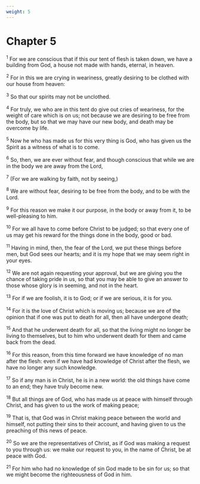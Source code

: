 ```yaml
---
weight: 5
---
```


# Chapter 5

<sup>1</sup> For we are conscious that if this our tent of flesh is taken down, we have a building from God, a house not made with hands, eternal, in heaven. 

<sup>2</sup> For in this we are crying in weariness, greatly desiring to be clothed with our house from heaven: 

<sup>3</sup> So that our spirits may not be unclothed. 

<sup>4</sup> For truly, we who are in this tent do give out cries of weariness, for the weight of care which is on us; not because we are desiring to be free from the body, but so that we may have our new body, and death may be overcome by life. 

<sup>5</sup> Now he who has made us for this very thing is God, who has given us the Spirit as a witness of what is to come. 

<sup>6</sup> So, then, we are ever without fear, and though conscious that while we are in the body we are away from the Lord, 

<sup>7</sup> (For we are walking by faith, not by seeing,) 

<sup>8</sup> We are without fear, desiring to be free from the body, and to be with the Lord. 

<sup>9</sup> For this reason we make it our purpose, in the body or away from it, to be well-pleasing to him. 

<sup>10</sup> For we all have to come before Christ to be judged; so that every one of us may get his reward for the things done in the body, good or bad. 

<sup>11</sup> Having in mind, then, the fear of the Lord, we put these things before men, but God sees our hearts; and it is my hope that we may seem right in your eyes. 

<sup>12</sup> We are not again requesting your approval, but we are giving you the chance of taking pride in us, so that you may be able to give an answer to those whose glory is in seeming, and not in the heart. 

<sup>13</sup> For if we are foolish, it is to God; or if we are serious, it is for you. 

<sup>14</sup> For it is the love of Christ which is moving us; because we are of the opinion that if one was put to death for all, then all have undergone death; 

<sup>15</sup> And that he underwent death for all, so that the living might no longer be living to themselves, but to him who underwent death for them and came back from the dead. 

<sup>16</sup> For this reason, from this time forward we have knowledge of no man after the flesh: even if we have had knowledge of Christ after the flesh, we have no longer any such knowledge. 

<sup>17</sup> So if any man is in Christ, he is in a new world: the old things have come to an end; they have truly become new. 

<sup>18</sup> But all things are of God, who has made us at peace with himself through Christ, and has given to us the work of making peace; 

<sup>19</sup> That is, that God was in Christ making peace between the world and himself, not putting their sins to their account, and having given to us the preaching of this news of peace. 

<sup>20</sup> So we are the representatives of Christ, as if God was making a request to you through us: we make our request to you, in the name of Christ, be at peace with God. 

<sup>21</sup> For him who had no knowledge of sin God made to be sin for us; so that we might become the righteousness of God in him. 


